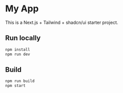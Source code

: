 # My App

This is a Next.js + Tailwind + shadcn/ui starter project.

## Run locally
```bash
npm install
npm run dev
```

## Build
```bash
npm run build
npm start
```
